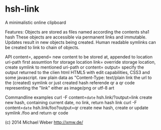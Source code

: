 hsh-link
========

A minimalistic online clipboard

Features:
  Objects are stored as files named according the contents sha1 hash
  These objects are accessible via permanent links and immutable.
  Updates result in new objects being created.
  Human readable symlinks can be created to link to chain of objects.
  
API
  content=, append= new content to be stored at, appended to location <link>
  uri-path first assumtion for storage location
  link= override storage location, create symlink to mentioned uri-path or content=
  output= specify the output returned to the clien
    html HTML5 with edit capabilities, CSS3 and some javascript.
    raw plain data as "Content-Type: text/plain
    link the url to the (created) symlink or just created hash referende
    qr a qr code representing the "link" either as image/png or utf-8 art
    
Commandline examples
  curl -F content=`date` hsh.link/?output=link
    create new hash, containing current date, no link, return hash link
  curl -F content=`date` hsh.link/foo?output=qr
    create new hash, create or update symlink /foo and return qr code

(c) 2014 Michael Weber http://xmw.de/

